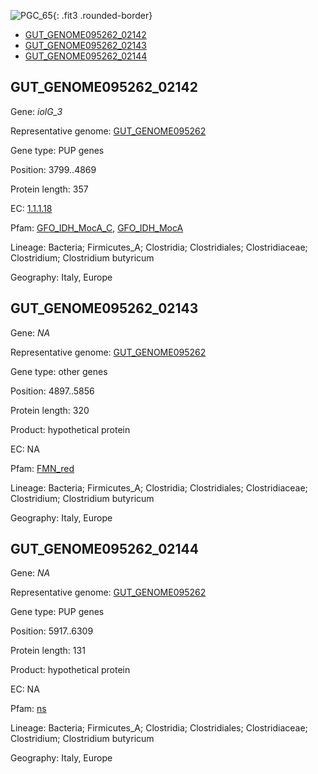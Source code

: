 ![PGC_65](../static/images/Clusters_figure/PGC_65.jpg){: .fit3 .rounded-border}

<ul id="myTab" class="nav nav-tabs">
  <li class="active">
        <a href="#tab1" data-toggle="tab">GUT_GENOME095262_02142</a>
  </li>
<li><a href="#tab2" data-toggle="tab">GUT_GENOME095262_02143</a></li>
<li><a href="#tab3" data-toggle="tab">GUT_GENOME095262_02144</a></li>
</ul>

<div id="myTabContent" class="tab-content">
  <div class="tab-pane fade in active" id="tab1">

<h2 id="GUT_GENOME095262_02142">GUT_GENOME095262_02142</h2>
<p>Gene: <em>iolG_3</em>
<p>Representative genome: <a href="https://www.ebi.ac.uk/metagenomics/genomes/MGYG-HGUT-00014">GUT_GENOME095262</a></p>
<p>Gene type: PUP genes</p>
<p>Position: 3799..4869</p>
<p>Protein length: 357</p>
<p>EC: <a href="https://www.brenda-enzymes.org/enzyme.php?ecno=1.1.1.18">1.1.1.18</a></p>
<p>Pfam: <a href="http://pfam.xfam.org/family/GFO_IDH_MocA_C">GFO_IDH_MocA_C</a>, <a href="http://pfam.xfam.org/family/GFO_IDH_MocA">GFO_IDH_MocA</a></p>
<p>Lineage: Bacteria; Firmicutes_A; Clostridia; Clostridiales; Clostridiaceae; Clostridium; Clostridium butyricum</p>
<p>Geography: Italy, Europe</p>
  </div>

  <div class="tab-pane fade" id="tab2">

<h2 id="GUT_GENOME095262_02143">GUT_GENOME095262_02143</h2>
<p>Gene: <em>NA</em></p>
<p>Representative genome: <a href="https://www.ebi.ac.uk/metagenomics/genomes/MGYG-HGUT-00014">GUT_GENOME095262</a></p>
<p>Gene type: other genes</p>
<p>Position: 4897..5856</p>
<p>Protein length: 320</p>
<p>Product: hypothetical protein</p>
<p>EC: NA</p>
<p>Pfam: <a href="http://pfam.xfam.org/family/FMN_red">FMN_red</a></p>

<p>Lineage: Bacteria; Firmicutes_A; Clostridia; Clostridiales; Clostridiaceae; Clostridium; Clostridium butyricum</p>
<p>Geography: Italy, Europe</p>

  </div>
  <div class="tab-pane fade" id="tab3">

<h2 id="GUT_GENOME095262_02144">GUT_GENOME095262_02144</h2>
<p>Gene: <em>NA</em></p>
<p>Representative genome: <a href="https://www.ebi.ac.uk/metagenomics/genomes/MGYG-HGUT-00014">GUT_GENOME095262</a></p>
<p>Gene type: PUP genes</p>
<p>Position: 5917..6309</p>
<p>Protein length: 131</p>
<p>Product: hypothetical protein</p>
<p>EC: NA</p>
<p>Pfam: <a href="http://pfam.xfam.org/family/ns">ns</a></p>

<p>Lineage: Bacteria; Firmicutes_A; Clostridia; Clostridiales; Clostridiaceae; Clostridium; Clostridium butyricum</p>
<p>Geography: Italy, Europe</p>

  </div>
</div>
